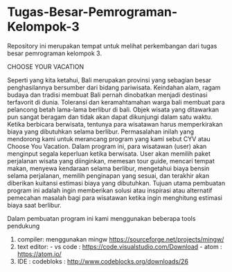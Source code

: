 # Tugas-Besar-Pemrograman-Kelompok-3
Repository ini merupakan tempat untuk melihat perkembangan dari tugas besar pemrograman kelompok 3.

CHOOSE YOUR VACATION

  Seperti yang kita ketahui, Bali merupakan provinsi yang sebagian besar penghasilannya bersumber dari bidang pariwisata. Keindahan alam, ragam budaya dan tradisi membuat Bali pernah dinobatkan menjadi destinasi terfavorit di dunia. Toleransi dan keramahtamahan warga bali membuat para pelancong betah lama-lama berlibur di bali. Objek wisata yang ditawarkan pun sangat beragam dan tidak akan dapat dikunjungi dalam satu waktu. 
  Ketika berbicara berwisata, tentunya para wisatawan harus memperkirakan biaya yang dibutuhkan selama berlibur. Permasalahan inilah yang mendorong kami untuk merancang program yang kami sebut CYV atau Choose You Vacation. Dalam program ini, para wisatawan (user) akan menginput segala keperluan ketika berwisata. User akan memilih paket perjalanan wisata yang diinginkan, memesan tour guide, mencari tempat makan, menyewa kendaraan selama berlibur, mengetahui biaya bensin selama perjalanan, memilih penginapan yang sesuai, dan terakhir akan diberikan kuitansi estimasi biaya yang dibutuhkan.
  Tujuan utama pembuatan program ini adalah ingin memberikan solusi atau inspirasi atau alternatif pemecahan masalah bagi para wisatawan ketika ingin menghitung estimasi biaya saat berlibur.

  
  
  
  
Dalam pembuatan program ini kami menggunakan beberapa tools pendukung
1. compiler: menggunakan mingw
https://sourceforge.net/projects/mingw/
2. text editor: - vs code : https://code.visualstudio.com/Download
                - atom    : https://atom.io/
3. IDE : codebloks : http://www.codeblocks.org/downloads/26
